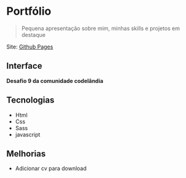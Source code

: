 # Portfólio

> Pequena apresentação sobre mim, minhas skills e projetos em destaque

Site: [Github Pages](https://vini54.github.io/Portfolio/)

## Interface

**Desafio 9 da comunidade codelândia**

## Tecnologias
- Html
- Css
- Sass
- javascript

## Melhorias
- Adicionar cv para download
